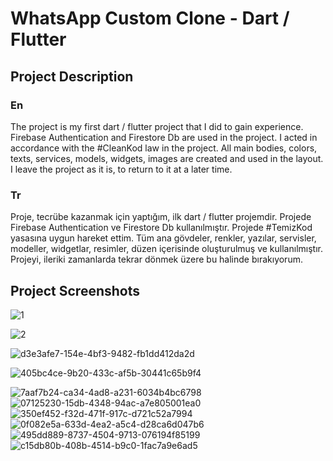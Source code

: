 # WhatsApp Custom Clone - Dart / Flutter

## Project Description
### En
The project is my first dart / flutter project that I did to gain experience. Firebase Authentication and Firestore Db are used in the project. I acted in accordance with the #CleanKod law in the project. All main bodies, colors, texts, services, models, widgets, images are created and used in the layout. I leave the project as it is, to return to it at a later time.
</br>
### Tr
Proje, tecrübe kazanmak için yaptığım, ilk dart / flutter projemdir. Projede Firebase Authentication ve Firestore Db kullanılmıştır. Projede #TemizKod yasasına uygun hareket ettim. Tüm ana gövdeler, renkler, yazılar, servisler, modeller, widgetlar, resimler, düzen içerisinde oluşturulmuş ve kullanılmıştır. Projeyi, ileriki zamanlarda tekrar dönmek üzere bu halinde bırakıyorum. 
## Project Screenshots

![1](https://user-images.githubusercontent.com/17275354/157508190-f09af73e-fef8-4233-bedf-64327c0d090c.jpg)

![2](https://user-images.githubusercontent.com/17275354/157508245-feb42ec4-b650-4e27-9310-98539e2c0a3f.jpg)

![d3e3afe7-154e-4bf3-9482-fb1dd412da2d](https://user-images.githubusercontent.com/17275354/157508327-1b222e80-8398-4b6d-8498-98f96e63db27.jpg)

![405bc4ce-9b20-433c-af5b-30441c65b9f4](https://user-images.githubusercontent.com/17275354/157508398-b9ed7712-823f-4e05-8ccc-229685180e3d.jpg)

![7aaf7b24-ca34-4ad8-a231-6034b4bc6798](https://user-images.githubusercontent.com/17275354/157508435-90ff5c39-f137-4dbf-a7ab-c869d0293390.jpg)
![07125230-15db-4348-94ac-a7e805001ea0](https://user-images.githubusercontent.com/17275354/157508462-c3cca545-8ce8-482b-b4b7-d6ddd53680e8.jpg)
![350ef452-f32d-471f-917c-d721c52a7994](https://user-images.githubusercontent.com/17275354/157508465-cd477c61-7c98-47af-aee9-3a67be8c6854.jpg)
![0f082e5a-633d-4ea2-a5c4-d28ca6d047b6](https://user-images.githubusercontent.com/17275354/157508481-831d43c0-a84c-437b-bde0-948b3c1b8e54.jpg)
![495dd889-8737-4504-9713-076194f85199](https://user-images.githubusercontent.com/17275354/157508495-7feeafc3-c09f-46c3-856a-7a70585a2346.jpg)
![c15db80b-408b-4514-b9c0-1fac7a9e6ad5](https://user-images.githubusercontent.com/17275354/157508513-8f73d595-d2eb-47b6-8328-3b315a19d62f.jpg)

